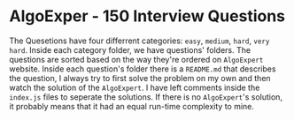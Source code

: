 # AlgoExper - 150 Interview Questions

The Quesetions have four differrent categories: `easy`, `medium`, `hard`, `very hard`.
Inside each category folder, we have questions' folders. The questions are sorted based on the way they're ordered on `AlgoExpert` website.
Inside each question's folder there is a `README.md` that describes the question, I always try to first solve the problem on my own and then watch the solution of the `AlgoExpert`. I have left comments inside the `index.js` files to seperate the solutions. If there is no `AlgoExpert`'s solution, it probably means that it had an equal run-time complexity to mine.
